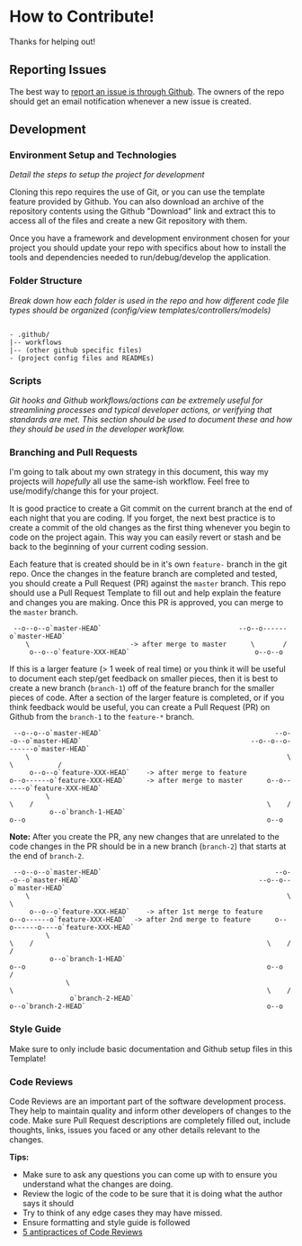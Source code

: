 # How to Contribute!

Thanks for helping out!

## Reporting Issues

The best way to [report an issue is through Github](../../issues). The owners of the repo should get an email notification whenever a new issue is created.


## Development 


### Environment Setup and Technologies

_Detail the steps to setup the project for development_

Cloning this repo requires the use of Git, or you can use the template feature provided by Github. You can also download an archive of the repository contents using the Github "Download" link and extract this to access all of the files and create a new Git repository with them.

Once you have a framework and development environment chosen for your project you should update your repo with specifics about how to install the tools and dependencies needed to run/debug/develop the application.

### Folder Structure

_Break down how each folder is used in the repo and how different code file types should be organized (config/view templates/controllers/models)_

```

- .github/
|-- workflows
|-- (other github specific files)
- (project config files and READMEs)

```

### Scripts

_Git hooks and Github workflows/actions can be extremely useful for streamlining processes and typical developer actions, or verifying that standards are met. This section should be used to document these and how they should be used in the developer workflow._

### Branching and Pull Requests

I'm going to talk about my own strategy in this document, this way my projects will _hopefully_ all use the same-ish workflow. Feel free to use/modify/change this for your project.

It is good practice to create a Git commit on the current branch at the end of each night that you are coding. If you forget, the next best practice is to create a commit of the old changes as the first thing whenever you begin to code on the project again. This way you can easily revert or stash and be back to the beginning of your current coding session.

Each feature that is created should be in it's own `feature-` branch in the git repo. Once the changes in the feature branch are completed and tested, you should create a Pull Request (PR) against the `master` branch. This repo should use a Pull Request Template to fill out and help explain the feature and changes you are making. Once this PR is approved, you can merge to the `master` branch.

```
 --o--o--o`master-HEAD`                                  --o--o------o`master-HEAD`
    \                         -> after merge to master      \       /
     o--o--o`feature-XXX-HEAD`                               o--o--o
```

If this is a larger feature (> 1 week of real time) or you think it will be useful to document each step/get feedback on smaller pieces, then it is best to create a new branch (`branch-1`) off of the feature branch for the smaller pieces of code. After a section of the larger feature is completed, or if you think feedback would be useful, you can create a Pull Request (PR) on Github from the `branch-1` to the `feature-*` branch. 

```
 --o--o--o`master-HEAD`                                           --o--o--o`master-HEAD`                                          --o--o--o-------o`master-HEAD`
    \                                                                \                                                               \           /
     o--o--o`feature-XXX-HEAD`    -> after merge to feature           o--o------o`feature-XXX-HEAD`     -> after merge to master      o--o------o`feature-XXX-HEAD`
         \                                                                \    /                                                          \    /
          o--o`branch-1-HEAD`                                              o--o                                                            o--o
```

**Note:** After you create the PR, any new changes that are unrelated to the code changes in the PR should be in a new branch (`branch-2`) that starts at the end of `branch-2`. 

```
 --o--o--o`master-HEAD`                                           --o--o--o`master-HEAD`                                            --o--o--o`master-HEAD`
    \                                                                \                                                                 \           
     o--o--o`feature-XXX-HEAD`    -> after 1st merge to feature       o--o------o`feature-XXX-HEAD`  -> after 2nd merge to feature      o--o------o----o`feature-XXX-HEAD`
         \                                                                \    /                                                          \    /      /
          o--o`branch-1-HEAD`                                              o--o                                                            o--o      /
              \                                                                \                                                               \    /
               o`branch-2-HEAD`                                                 o--o`branch-2-HEAD`                                             o--o
```

### Style Guide

Make sure to only include basic documentation and Github setup files in this Template!

### Code Reviews

Code Reviews are an important part of the software development process. They help to maintain quality and inform other developers of changes to the code. Make sure Pull Request descriptions are completely filled out, include thoughts, links, issues you faced or any other details relevant to the changes.

**Tips:**

 - Make sure to ask any questions you can come up with to ensure you understand what the changes are doing. 
 - Review the logic of the code to be sure that it is doing what the author says it should
 - Try to think of any edge cases they may have missed.
 - Ensure formatting and style guide is followed
 - [5 antipractices of Code Reviews](https://blogs.oracle.com/javamagazine/five-code-review-antipatterns)
